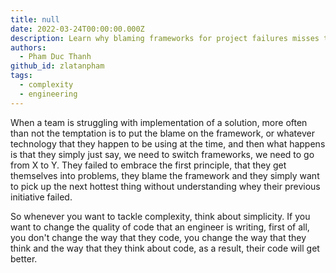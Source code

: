 ```yaml
---
title: null
date: 2022-03-24T00:00:00.000Z
description: Learn why blaming frameworks for project failures misses the real issue and how embracing simplicity and changing thinking can improve code quality and successful implementation.
authors:
  - Pham Duc Thanh
github_id: zlatanpham
tags:
  - complexity
  - engineering
---
```


When a team is struggling with implementation of a solution, more often than not the temptation is to put the blame on the framework, or whatever technology that they happen to be using at the time, and then what happens is that they simply just say, we need to switch frameworks, we need to go from X to Y. They failed to embrace the first principle, that they get themselves into problems, they blame the framework and they simply want to pick up the next hottest thing without understanding whey their previous initiative failed.

So whenever you want to tackle complexity, think about simplicity. If you want to change the quality of code that an engineer is writing, first of all, you don't change the way that they code, you change the way that they think and the way that they think about code, as a result, their code will get better.

